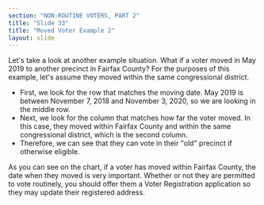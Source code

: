 ```yaml
---
section: "NON-ROUTINE VOTERS, PART 2"
title: "Slide 33"
title: "Moved Voter Example 2"
layout: slide
---
```


Let's take a look at another example situation. What if a voter moved in May 2019 to another precinct in Fairfax County? For the purposes of this example, let's assume they moved within the same congressional district.

- First, we look for the row that matches the moving date. May 2019 is between November 7, 2018 and November 3, 2020, so we are looking in the middle row.
- Next, we look for the column that matches how far the voter moved. In this case, they moved within Fairfax County and within the same congressional district, which is the second column.
- Therefore, we can see that they can vote in their "old" precinct if otherwise eligible.

As you can see on the chart, if a voter has moved within Fairfax County, the date when they moved is very important. Whether or not they are permitted to vote routinely, you should offer them a Voter Registration application so they may update their registered address.

